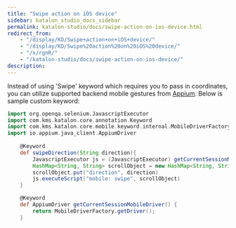 ```yaml
---
title: "Swipe action on iOS device" 
sidebar: katalon_studio_docs_sidebar
permalink: katalon-studio/docs/swipe-action-on-ios-device.html 
redirect_from:
    - "/display/KD/Swipe+action+on+iOS+device/"
    - "/display/KD/Swipe%20action%20on%20iOS%20device/"
    - "/x/rgnR/"
    - "/katalon-studio/docs/swipe-action-on-ios-device/"
description: 
---
```

Instead of using 'Swipe' keyword which requires you to pass in coordinates, you can utilize supported backend mobile gestures from [Appium](http://appium.io/docs/en/writing-running-appium/ios/ios-xctest-mobile-gestures/index.html#mobile-swipe). Below is sample custom keyword:

```groovy
import org.openqa.selenium.JavascriptExecutor
import com.kms.katalon.core.annotation.Keyword
import com.kms.katalon.core.mobile.keyword.internal.MobileDriverFactory
import io.appium.java_client.AppiumDriver	
 
    @Keyword
	def swipeDirection(String direction){
		JavascriptExecutor js = (JavascriptExecutor) getCurrentSessionMobileDriver()
		HashMap<String, String> scrollObject = new HashMap<String, String>()
		scrollObject.put("direction", direction)
		js.executeScript("mobile: swipe", scrollObject)
	}

	@Keyword
	def AppiumDriver getCurrentSessionMobileDriver() {
		return MobileDriverFactory.getDriver();
	}
```